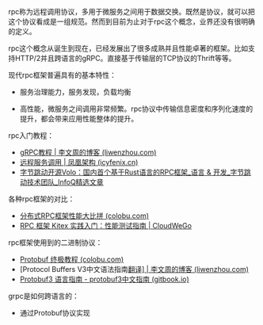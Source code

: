rpc称为远程调用协议，多用于微服务之间用于数据交换。既然是协议，就可以把这个协议看成是一组规范。然而到目前为止对于rpc这个概念，业界还没有很明确的定义。

rpc这个概念从诞生到现在，已经发展出了很多成熟并且性能卓著的框架。比如支持HTTP/2并且跨语言的gRPC。直接基于传输层的TCP协议的Thrift等等。

现代rpc框架普遍具有的基本特性：

- 服务治理能力，服务发现，负载均衡

- 高性能，微服务之间调用非常频繁。rpc协议中传输信息密度和序列化速度的提升，都会带来应用性能整体的提升。


rpc入门教程：

- [gRPC教程 | 李文周的博客 (liwenzhou.com)](https://www.liwenzhou.com/posts/Go/gRPC/)
- [远程服务调用 | 凤凰架构 (icyfenix.cn)](http://icyfenix.cn/architect-perspective/general-architecture/api-style/rpc.html)
- [字节跳动开源Volo：国内首个基于Rust语言的RPC框架_语言 & 开发_字节跳动技术团队_InfoQ精选文章](https://www.infoq.cn/article/NR3Rd5YlUkarAhKyrZUe)

各种rpc框架的对比：

- [分布式RPC框架性能大比拼 (colobu.com)](https://colobu.com/2016/09/05/benchmarks-of-popular-rpc-frameworks/)
- [RPC 框架 Kitex 实践入门：性能测试指南 | CloudWeGo](https://www.cloudwego.io/zh/blog/2021/11/24/rpc-框架-kitex-实践入门性能测试指南/)

rpc框架使用到的二进制协议：

- [Protobuf 终极教程 (colobu.com)](https://colobu.com/2019/10/03/protobuf-ultimate-tutorial-in-go/)
- [Protocol Buffers V3中文语法指南[翻译\] | 李文周的博客 (liwenzhou.com)](https://www.liwenzhou.com/posts/Go/Protobuf3-language-guide-zh/)
- [Protobuf3 语言指南 - protobuf3中文指南 (gitbook.io)](https://lixiangyun.gitbook.io/protobuf3/)

grpc是如何跨语言的：

- 通过Protobuf协议实现





